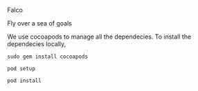 Falco

Fly over a sea of goals

We use cocoapods to manage all the dependecies. To install the dependecies locally, 

`sudo gem install cocoapods`

`pod setup`

`pod install`

